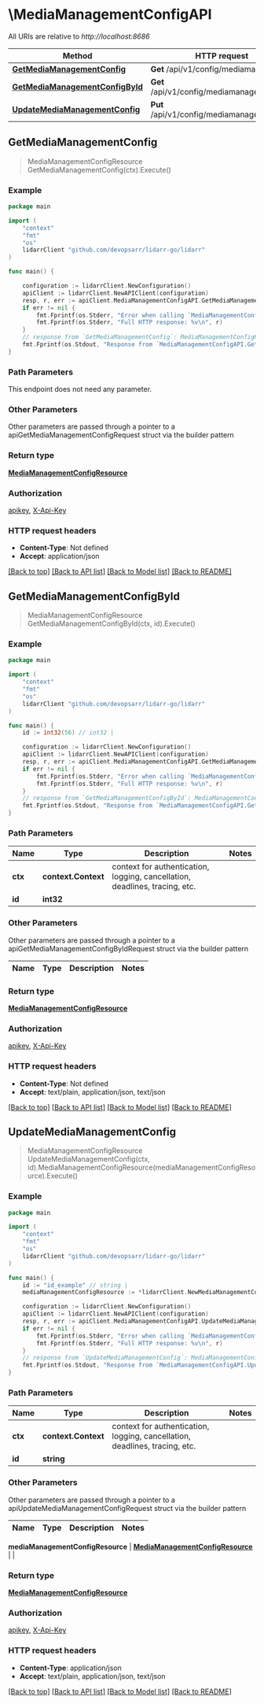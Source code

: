 # \MediaManagementConfigAPI

All URIs are relative to *http://localhost:8686*

Method | HTTP request | Description
------------- | ------------- | -------------
[**GetMediaManagementConfig**](MediaManagementConfigAPI.md#GetMediaManagementConfig) | **Get** /api/v1/config/mediamanagement | 
[**GetMediaManagementConfigById**](MediaManagementConfigAPI.md#GetMediaManagementConfigById) | **Get** /api/v1/config/mediamanagement/{id} | 
[**UpdateMediaManagementConfig**](MediaManagementConfigAPI.md#UpdateMediaManagementConfig) | **Put** /api/v1/config/mediamanagement/{id} | 



## GetMediaManagementConfig

> MediaManagementConfigResource GetMediaManagementConfig(ctx).Execute()



### Example

```go
package main

import (
	"context"
	"fmt"
	"os"
	lidarrClient "github.com/devopsarr/lidarr-go/lidarr"
)

func main() {

	configuration := lidarrClient.NewConfiguration()
	apiClient := lidarrClient.NewAPIClient(configuration)
	resp, r, err := apiClient.MediaManagementConfigAPI.GetMediaManagementConfig(context.Background()).Execute()
	if err != nil {
		fmt.Fprintf(os.Stderr, "Error when calling `MediaManagementConfigAPI.GetMediaManagementConfig``: %v\n", err)
		fmt.Fprintf(os.Stderr, "Full HTTP response: %v\n", r)
	}
	// response from `GetMediaManagementConfig`: MediaManagementConfigResource
	fmt.Fprintf(os.Stdout, "Response from `MediaManagementConfigAPI.GetMediaManagementConfig`: %v\n", resp)
}
```

### Path Parameters

This endpoint does not need any parameter.

### Other Parameters

Other parameters are passed through a pointer to a apiGetMediaManagementConfigRequest struct via the builder pattern


### Return type

[**MediaManagementConfigResource**](MediaManagementConfigResource.md)

### Authorization

[apikey](../README.md#apikey), [X-Api-Key](../README.md#X-Api-Key)

### HTTP request headers

- **Content-Type**: Not defined
- **Accept**: application/json

[[Back to top]](#) [[Back to API list]](../README.md#documentation-for-api-endpoints)
[[Back to Model list]](../README.md#documentation-for-models)
[[Back to README]](../README.md)


## GetMediaManagementConfigById

> MediaManagementConfigResource GetMediaManagementConfigById(ctx, id).Execute()



### Example

```go
package main

import (
	"context"
	"fmt"
	"os"
	lidarrClient "github.com/devopsarr/lidarr-go/lidarr"
)

func main() {
	id := int32(56) // int32 | 

	configuration := lidarrClient.NewConfiguration()
	apiClient := lidarrClient.NewAPIClient(configuration)
	resp, r, err := apiClient.MediaManagementConfigAPI.GetMediaManagementConfigById(context.Background(), id).Execute()
	if err != nil {
		fmt.Fprintf(os.Stderr, "Error when calling `MediaManagementConfigAPI.GetMediaManagementConfigById``: %v\n", err)
		fmt.Fprintf(os.Stderr, "Full HTTP response: %v\n", r)
	}
	// response from `GetMediaManagementConfigById`: MediaManagementConfigResource
	fmt.Fprintf(os.Stdout, "Response from `MediaManagementConfigAPI.GetMediaManagementConfigById`: %v\n", resp)
}
```

### Path Parameters


Name | Type | Description  | Notes
------------- | ------------- | ------------- | -------------
**ctx** | **context.Context** | context for authentication, logging, cancellation, deadlines, tracing, etc.
**id** | **int32** |  | 

### Other Parameters

Other parameters are passed through a pointer to a apiGetMediaManagementConfigByIdRequest struct via the builder pattern


Name | Type | Description  | Notes
------------- | ------------- | ------------- | -------------


### Return type

[**MediaManagementConfigResource**](MediaManagementConfigResource.md)

### Authorization

[apikey](../README.md#apikey), [X-Api-Key](../README.md#X-Api-Key)

### HTTP request headers

- **Content-Type**: Not defined
- **Accept**: text/plain, application/json, text/json

[[Back to top]](#) [[Back to API list]](../README.md#documentation-for-api-endpoints)
[[Back to Model list]](../README.md#documentation-for-models)
[[Back to README]](../README.md)


## UpdateMediaManagementConfig

> MediaManagementConfigResource UpdateMediaManagementConfig(ctx, id).MediaManagementConfigResource(mediaManagementConfigResource).Execute()



### Example

```go
package main

import (
	"context"
	"fmt"
	"os"
	lidarrClient "github.com/devopsarr/lidarr-go/lidarr"
)

func main() {
	id := "id_example" // string | 
	mediaManagementConfigResource := *lidarrClient.NewMediaManagementConfigResource() // MediaManagementConfigResource |  (optional)

	configuration := lidarrClient.NewConfiguration()
	apiClient := lidarrClient.NewAPIClient(configuration)
	resp, r, err := apiClient.MediaManagementConfigAPI.UpdateMediaManagementConfig(context.Background(), id).MediaManagementConfigResource(mediaManagementConfigResource).Execute()
	if err != nil {
		fmt.Fprintf(os.Stderr, "Error when calling `MediaManagementConfigAPI.UpdateMediaManagementConfig``: %v\n", err)
		fmt.Fprintf(os.Stderr, "Full HTTP response: %v\n", r)
	}
	// response from `UpdateMediaManagementConfig`: MediaManagementConfigResource
	fmt.Fprintf(os.Stdout, "Response from `MediaManagementConfigAPI.UpdateMediaManagementConfig`: %v\n", resp)
}
```

### Path Parameters


Name | Type | Description  | Notes
------------- | ------------- | ------------- | -------------
**ctx** | **context.Context** | context for authentication, logging, cancellation, deadlines, tracing, etc.
**id** | **string** |  | 

### Other Parameters

Other parameters are passed through a pointer to a apiUpdateMediaManagementConfigRequest struct via the builder pattern


Name | Type | Description  | Notes
------------- | ------------- | ------------- | -------------

 **mediaManagementConfigResource** | [**MediaManagementConfigResource**](MediaManagementConfigResource.md) |  | 

### Return type

[**MediaManagementConfigResource**](MediaManagementConfigResource.md)

### Authorization

[apikey](../README.md#apikey), [X-Api-Key](../README.md#X-Api-Key)

### HTTP request headers

- **Content-Type**: application/json
- **Accept**: text/plain, application/json, text/json

[[Back to top]](#) [[Back to API list]](../README.md#documentation-for-api-endpoints)
[[Back to Model list]](../README.md#documentation-for-models)
[[Back to README]](../README.md)

